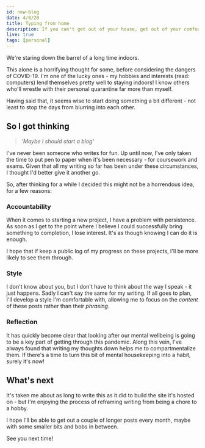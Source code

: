 ```yaml
---
id: new-blog
date: 4/8/20
title: Typing from home
description: If you can't get out of your house, get out of your comfort zone - I've started a blog.
live: true
tags: [personal]
---
```


We're staring down the barrel of a long time indoors.

This alone is a horrifying thought for some, before considering the dangers of COVID-19. I'm one of the lucky ones - my hobbies and interests (read: computers) lend themselves pretty well to staying indoors! I know others who'll wrestle with their personal quarantine far more than myself.

Having said that, it seems wise to start doing something a bit different - not least to stop the days from blurring into each other.

## So I got thinking

> *'Maybe I should start a blog'*

I've never been someone who writes for fun. Up until now, I've only taken the time to put pen to paper when it's been necessary - for coursework and exams. Given that all my writing so far has been under these circumstances, I thought I'd better give it another go.

So, after thinking for a while I decided this might not be a horrendous idea, for a few reasons:

### Accountability

When it comes to starting a new project, I have a problem with persistence. As soon as I get to the point where I believe I could successfully bring something to completion, I lose interest. It's as though knowing I can do it is enough.

I hope that if keep a public log of my progress on these projects, I'll be more likely to see them through.

### Style

I don't know about you, but I don't have to think about the way I speak - it just happens. Sadly I can't say the same for my writing. If all goes to plan, I'll develop a style I'm comfortable with, allowing me to focus on the *content* of these posts rather than their *phrasing*.

### Reflection

It has quickly become clear that looking after our mental wellbeing is going to be a key part of getting through this pandemic. Along this vein, I've always found that writing my thoughts down helps me to compartmentalize them. If there's a time to turn this bit of mental housekeeping into a habit, surely it's now!

## What's next

It's taken me about as long to write this as it did to build the site it's hosted on - but I'm enjoying the process of reframing writing from being a chore to a hobby.

I hope I'll be able to get out a couple of longer posts every month, maybe with some smaller bits and bobs in between.

See you next time!
